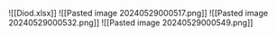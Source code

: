 ![[Diod.xlsx]]
![[Pasted image 20240529000517.png]]
![[Pasted image 20240529000532.png]]
![[Pasted image 20240529000549.png]]